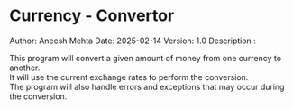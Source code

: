 # Currency - Convertor
 Author: Aneesh Mehta
 Date: 2025-02-14
 Version: 1.0
 Description : <p>This program will convert a given amount of money from one currency to another.
<br>It will use the current exchange rates to perform the conversion.
<br>The program will also handle errors and exceptions that may occur during the conversion.</p>
